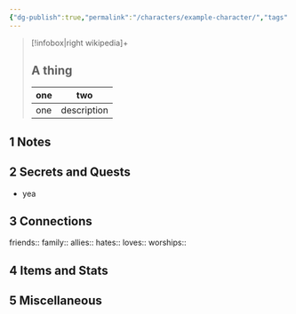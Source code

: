```yaml
---
{"dg-publish":true,"permalink":"/characters/example-character/","tags":["npc"],"created":"2025-05-13T23:03:27.276+02:00","updated":"2025-05-14T12:50:10.796+02:00"}
---
```


> [!infobox|right wikipedia]+
> ## A thing
> 
> | one | two |
> |---|---|
> | one | description|
## 1 Notes
## 2 Secrets and Quests
- yea
## 3 Connections
friends::
family::
allies::
hates:: 
loves:: 
worships:: 
## 4 Items and Stats
## 5 Miscellaneous
